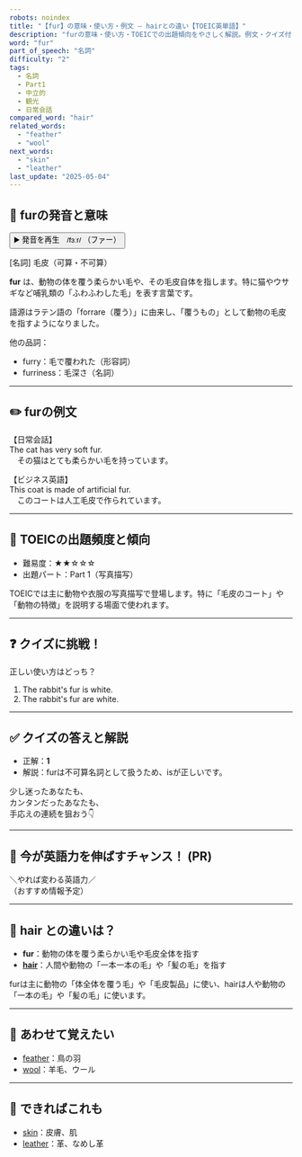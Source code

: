 ```yaml
---
robots: noindex
title: "【fur】の意味・使い方・例文 ― hairとの違い【TOEIC英単語】"
description: "furの意味・使い方・TOEICでの出題傾向をやさしく解説。例文・クイズ付きでhairとの違いもわかりやすく学べます。"
word: "fur"
part_of_speech: "名詞"
difficulty: "2"
tags:
  - 名詞
  - Part1
  - 中立的
  - 観光
  - 日常会話
compared_word: "hair"
related_words:
  - "feather"
  - "wool"
next_words:
  - "skin"
  - "leather"
last_update: "2025-05-04"
---
```


## 🔰 furの発音と意味

<button class="play-audio" onclick="playTTS('fur')">
  <span class="play-audio-main">
    ▶️ 発音を再生　/fɜːr/
  </span>
  <span class="play-audio-sub">
    （ファー）
  </span>
</button>

[名詞] 毛皮（可算・不可算）

**fur** は、動物の体を覆う柔らかい毛や、その毛皮自体を指します。特に猫やウサギなど哺乳類の「ふわふわした毛」を表す言葉です。

語源はラテン語の「forrare（覆う）」に由来し、「覆うもの」として動物の毛皮を指すようになりました。

他の品詞：  
- furry：毛で覆われた（形容詞）
- furriness：毛深さ（名詞）

---

## ✏️ furの例文

【日常会話】  
The cat has very soft fur.  
　その猫はとても柔らかい毛を持っています。

【ビジネス英語】  
This coat is made of artificial fur.  
　このコートは人工毛皮で作られています。

---

## 🎯 TOEICの出題頻度と傾向

- 難易度：★★☆☆☆
- 出題パート：Part 1（写真描写）

TOEICでは主に動物や衣服の写真描写で登場します。特に「毛皮のコート」や「動物の特徴」を説明する場面で使われます。

---

## ❓ クイズに挑戦！

正しい使い方はどっち？

1. The rabbit's fur is white.  
2. The rabbit's fur are white.

---

## ✅ クイズの答えと解説

- 正解：**1**
- 解説：furは不可算名詞として扱うため、isが正しいです。

少し迷ったあなたも、  
カンタンだったあなたも、  
手応えの連続を狙おう👇️

---

## 🚀 今が英語力を伸ばすチャンス！ (PR)

<div class="info-center">
＼やれば変わる英語力／<br>  
（おすすめ情報予定）
</div>

---

## 🤔  hair との違いは？

- **fur**：動物の体を覆う柔らかい毛や毛皮全体を指す
- **[hair](/word/hair/)**：人間や動物の「一本一本の毛」や「髪の毛」を指す

furは主に動物の「体全体を覆う毛」や「毛皮製品」に使い、hairは人や動物の「一本の毛」や「髪の毛」に使います。

---

## 🧩 あわせて覚えたい

- [feather](/word/feather/)：鳥の羽
- [wool](/word/wool/)：羊毛、ウール

---

## 📖 できればこれも

- [skin](/word/skin/)：皮膚、肌
- [leather](/word/leather/)：革、なめし革

<!-- cvid: aid35_bid28 -->
